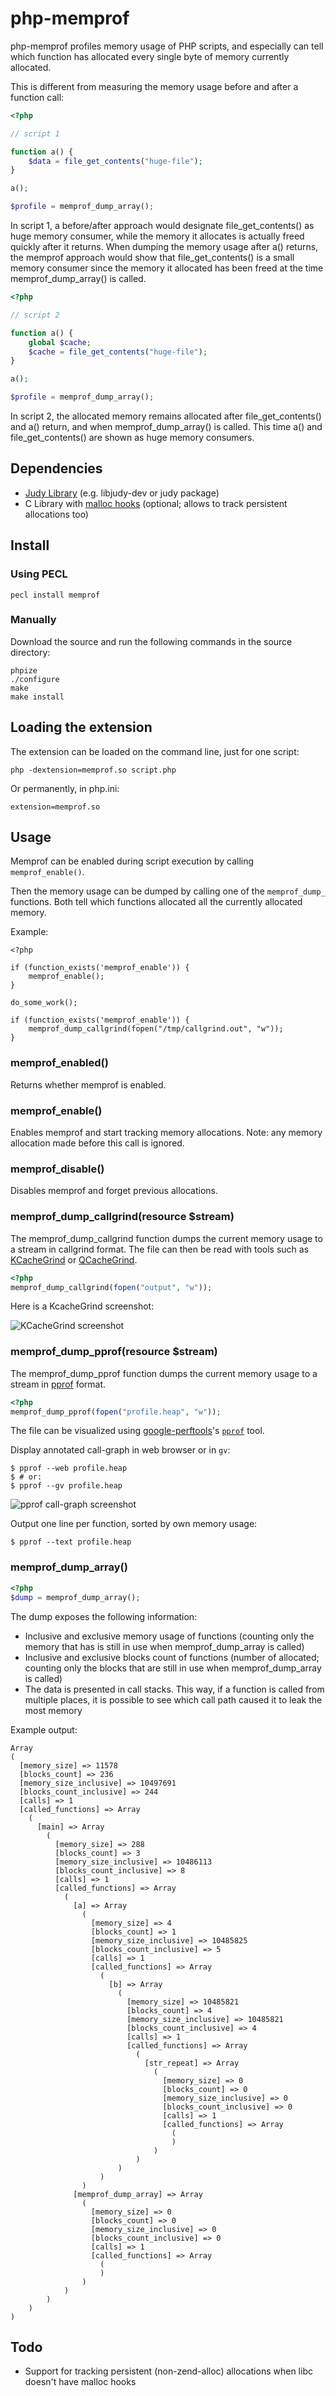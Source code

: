 # php-memprof

php-memprof profiles memory usage of PHP scripts, and especially can tell which
function has allocated every single byte of memory currently allocated.

This is different from measuring the memory usage before and after a
function call:

``` php
<?php

// script 1

function a() {
    $data = file_get_contents("huge-file");
}

a();

$profile = memprof_dump_array();

```

In script 1, a before/after approach would designate file_get_contents() as huge
memory consumer, while the memory it allocates is actually freed quickly after
it returns. When dumping the memory usage after a() returns, the memprof
approach would show that file_get_contents() is a small memory consumer since
the memory it allocated has been freed at the time memprof_dump_array() is
called.


``` php
<?php

// script 2

function a() {
    global $cache;
    $cache = file_get_contents("huge-file");
}

a();

$profile = memprof_dump_array();
```

In script 2, the allocated memory remains allocated after file_get_contents()
and a() return, and when memprof_dump_array() is called. This time a() and
file_get_contents() are shown as huge memory consumers.

## Dependencies

 * [Judy Library][3] (e.g. libjudy-dev or judy package)
 * C Library with [malloc hooks][1] (optional; allows to track persistent allocations too)

## Install

### Using PECL

    pecl install memprof

### Manually

Download the source and run the following commands in the source directory:

    phpize
    ./configure
    make
    make install

## Loading the extension

The extension can be loaded on the command line, just for one script:

    php -dextension=memprof.so script.php

Or permanently, in php.ini:

    extension=memprof.so

## Usage

Memprof can be enabled during script execution by calling ``memprof_enable()``.

Then the memory usage can be dumped by calling one of the ``memprof_dump_``
functions. Both tell which functions allocated all the currently allocated
memory.

Example:

```
<?php

if (function_exists('memprof_enable')) {
    memprof_enable();
}

do_some_work();

if (function_exists('memprof_enable')) {
    memprof_dump_callgrind(fopen("/tmp/callgrind.out", "w"));
}
```

### memprof_enabled()

Returns whether memprof is enabled.

### memprof_enable()

Enables memprof and start tracking memory allocations. Note: any memory
allocation made before this call is ignored.

### memprof_disable()

Disables memprof and forget previous allocations.

### memprof_dump_callgrind(resource $stream)

The memprof_dump_callgrind function dumps the current memory usage to a stream
in callgrind format. The file can then be read with tools such as
[KCacheGrind][2] or [QCacheGrind][6].

``` php
<?php
memprof_dump_callgrind(fopen("output", "w"));
```

Here is a KcacheGrind screenshot:

![KCacheGrind screenshot](http://img820.imageshack.us/img820/5530/screenshot3kve.png)

### memprof_dump_pprof(resource $stream)

The memprof_dump_pprof function dumps the current memory usage to a stream in
[pprof][4] format.

``` php
<?php
memprof_dump_pprof(fopen("profile.heap", "w"));
```

The file can be visualized using [google-perftools][5]'s [``pprof``][4] tool.

Display annotated call-graph in web browser or in ``gv``:

```
$ pprof --web profile.heap
$ # or:
$ pprof --gv profile.heap
```

![pprof call-graph screenshot](http://img707.imageshack.us/img707/7697/screenshot3go.png)

Output one line per function, sorted by own memory usage:

```
$ pprof --text profile.heap
```

### memprof_dump_array()

``` php
<?php
$dump = memprof_dump_array();
```

The dump exposes the following information:

 * Inclusive and exclusive memory usage of functions (counting only the memory
   that has is still in use when memprof_dump_array is called)
 * Inclusive and exclusive blocks count of functions (number of allocated;
   counting only the blocks that are still in use when memprof_dump_array is
   called)
 * The data is presented in call stacks. This way, if a function is called from
   multiple places, it is possible to see which call path caused it to leak the
   most memory

Example output:

    Array
    (
      [memory_size] => 11578
      [blocks_count] => 236
      [memory_size_inclusive] => 10497691
      [blocks_count_inclusive] => 244
      [calls] => 1
      [called_functions] => Array
        (
          [main] => Array
            (
              [memory_size] => 288
              [blocks_count] => 3
              [memory_size_inclusive] => 10486113
              [blocks_count_inclusive] => 8
              [calls] => 1
              [called_functions] => Array
                (
                  [a] => Array
                    (
                      [memory_size] => 4
                      [blocks_count] => 1
                      [memory_size_inclusive] => 10485825
                      [blocks_count_inclusive] => 5
                      [calls] => 1
                      [called_functions] => Array
                        (
                          [b] => Array
                            (
                              [memory_size] => 10485821
                              [blocks_count] => 4
                              [memory_size_inclusive] => 10485821
                              [blocks_count_inclusive] => 4
                              [calls] => 1
                              [called_functions] => Array
                                (
                                  [str_repeat] => Array
                                    (
                                      [memory_size] => 0
                                      [blocks_count] => 0
                                      [memory_size_inclusive] => 0
                                      [blocks_count_inclusive] => 0
                                      [calls] => 1
                                      [called_functions] => Array
                                        (
                                        )
                                    )
                                )
                            )
                        )
                    )
                  [memprof_dump_array] => Array
                    (
                      [memory_size] => 0
                      [blocks_count] => 0
                      [memory_size_inclusive] => 0
                      [blocks_count_inclusive] => 0
                      [calls] => 1
                      [called_functions] => Array
                        (
                        )
                    )
                )
            )
        )
    )

## Todo

 * Support for tracking persistent (non-zend-alloc) allocations when libc
   doesn't have malloc hooks

[1]: https://www.gnu.org/software/libc/manual/html_node/Hooks-for-Malloc.html#Hooks-for-Malloc
[2]: http://kcachegrind.sourceforge.net/html/Home.html
[3]: http://judy.sourceforge.net/index.html
[4]: https://google-perftools.googlecode.com/svn/trunk/doc/heapprofile.html
[5]: https://google-perftools.googlecode.com/
[6]: https://www.google.com/search?q=qcachegrind

